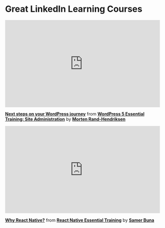<h1>Great LinkedIn Learning Courses</h1>

<div style="position:relative;height:0;padding-bottom:56.25%"><iframe width="640" height="360" src="https://www.linkedin.com/learning/embed/wordpress-5-essential-training-site-administration/next-steps-on-your-wordpress-journey?autoplay=false&claim=AQEG079ORLTSxgAAAYnmGiE1wtZ3g047k-G5XxistGHpiGXCjdAMEU9XxuwA6lppQny4Q12hEHnd06aXZH46S7lg7pE9TQHQ_XfqZFSBRWsDQF5JZ2_AhsIADMoN2CC1FZXjRfCG9ZXunP1XReldaSKr8b4gCy_4dpy_W3MdnpcinWTGMPEhlpR1LZItAOUYbYvPnvoMF-F6rEgTT8AiMRcA6r5enL4hqzslB2XFEtifSTHvZGvr3fDPTGTbu5yxXGgEY5IdzpvNakhS0pfoh_hb5Cu-0ZOSeoRG3zNHjV0DQskjFrcQhbhOD4xg52QD9fIosyyt1wwkUuE6TB_GoaIQCe60JkVtNFemO-shwGVOOl8XsY5zPAZWuM_7BOV0PfcHbUkVJxrUPPURBMZlTtE96CZw3wFOz0iPbUqVXPyejwMGRFJ9P00pvts_h5zfjrEcC1KlfIZjBh9xPrGJHXBfnubYyTTfAHMl7YDwizGmoG3AkJTUYbCcb6xipiFrvnN-2gXIKJ9_V_GQs0d2l5Mt8nE2uUe5eQWTpelHtezsovdVNqptu5Yt7FWwWzL-rrnCUcFgTvY03RBXiZHhHoc0ZWi-_lbdq22uxRRs45076srj4unQ98xBCASpAKSwsRliWM9NvUHIK4jgUzAO7VdEvPbzMjNb2-9CYTSGqMBBq3U-ep5CA81ahGmZanAPT3x0Vjo8fnDkxiSayzPn2bPnvxFz5HxJKuQAAiAGreYlp1ksNpx-X_Vq5N-hciRiNO9t-mYPCpKbyCupj5iA8GwDp5FSbQ29u4T2HaNOvxlQ-Bn076nVDhpvnjoE4-q4rj1RAdxUiT-fdQ-5UCkAemBxzP-6g-HtBZPcl-9psNu7RyRiEvikDZtzn_9uJCyNlEGGHYOVhD17Km4GWyfU8Ty5R8KqXoDFYL5DatM7c8ieT4aCC1Qd_EWk3i30mSZnearK0Msq2t6U4j5fmPghQnPBG0l78_1E7ib3RP4D0VGMr7z3uUOb-KPjW2jQU2-mI6Zeitgd8OMKHZNmoaFEnQSBDnhtZ0SHsNUNzys70BYF66VHLvc1ax8J6qkPt3RXpbM6CMiAR_Luta5rvNL8Fi8y61J3T4wNC9qgRKlV4ucm2dqXLwHpAyQNyAh4TlXLmu36iwuFrDhEuoIrYBXQ1x-3kAl4gPveaGaRwROSTyXb2GN_13eUeaIHOZNTRDQCUIMMovl9t9oQj-Un" mozallowfullscreen="true" webkitallowfullscreen="true" allowfullscreen="true" frameborder="0" style="position:absolute;width:100%;height:100%;left:0"></iframe></div><p><strong><a href="https://www.linkedin.com/learning/wordpress-5-essential-training-site-administration/next-steps-on-your-wordpress-journey?trk=embed_lil">Next steps on your WordPress journey</a></strong> from <strong><a href="https://www.linkedin.com/learning/wordpress-5-essential-training-site-administration?trk=embed_lil">WordPress 5 Essential Training: Site Administration</a></strong> by <strong><a href="https://www.linkedin.com/learning/instructors/morten-rand-hendriksen?trk=embed_lil">Morten Rand-Hendriksen</a></strong></p>

<div style="position:relative;height:0;padding-bottom:56.25%"><iframe width="640" height="360" src="https://www.linkedin.com/learning/embed/react-native-essential-training/why-react-native?autoplay=false&claim=AQFP4CbQ7ByHQQAAAYnzwVHj5Xf8JTiZKTwoOcYNsXdU86rbJsDmy1-aAVc1N3YQxYAkjlFoGI48EL4pN0Vazp5TH8N4obiloSgRHbI1KenXxSFHMxaByt-mQ48cdAH1BJMfJ7uvDpbjfWOOAc1BXuR37fQVk7RIAk41QKnxJcvsySQaltosrX0DXzHVQ0QdQcI-QBLMc7SPaKbJBMGq1-LoF3wjXAcehiBQlqB_8TluUsiIu0GNTsnlGiiZp07SbNraRgL6WdwmU2qfQz361ORhqeFokjgJosm_FvXTgRvPY_k9vf_ef2mLKGu9-FzuMpLoHUKVCewbvSrUhZtb4U7RoYY0VYk9SWgbdlyWRHlBJJJ2ZSbi4hHrKO6Fd3upWiHbteBNfEfkHOPpvate-NaEFqJLurcFenZdgZouP4XHB3JS-JZX7breCIJBXl7z9BFjtBZIKdvkf77AGZ4K6XZYjyqNp9pUAiiczvLH9AxczHrRBozbXfV6obpS1DcEQDCpZB3LHuaxLqKILCds-ToZXIG0Nm9Gi2l2_vBSaSCu2nSiaX87Mzw6jM5teTX45cnGmh1AB-YjHByU3NHM_pjAhI29-dx7yfiSFUQNHfleOzjHEEpwWZf6ngswRg0BNR1Ysfizw2MnyP3Tlypg8OiH1uEAYncnBC1Gl9n1KnS1GTpWHfhLrAfSfr5Qa4nMUfJhbrbWSeVJ070dpkrYzf_99TdrYRyjV94-3-Dp7LZXa3zbDc4YezSQbeCrgndS0tpMC8RjJiGI-rnfFTiij8E4hU7pUYLigmzHDAh2sQhjHws5tHiL2y6ihnNL7HW3-JbZ-sTNWamjzTV-5fU52L074ngTf0IzzaJtTySEyaR5_si8QscTqGRS7shHjrT02vcTM0KYhRKN8AiY2YQzufjmWSyJtsPQmU5Zz32J2bvmkYHTAQLN00upH287o3b0s7IHgJVtJzC6p0fg8pVtmNEmjQCgVll8fgseUzyqhvf-_ytqPQwaNls7FTmKcvKIFHL1DQI7BGtXEmDUUuELTgrCzXQ-hGM5MY21AFl2zJazDWQoC6e4qKL1NQw5BwYZQTzJnMpZVLNGXvmyKz3-Y8N2Rrlhuv8lxoSqB_CZkzFztGNELSpm3WUfvj60Tb4QTV2dYqoBYm5OxRsEKGy2k1sYZdGuHkfiQKnzm-eFSr1WhPRVxHG5DcAoPgqyIxlkrkn5Wpzl2iPMYKxZuzN9qg" mozallowfullscreen="true" webkitallowfullscreen="true" allowfullscreen="true" frameborder="0" style="position:absolute;width:100%;height:100%;left:0"></iframe></div><p><strong><a href="https://www.linkedin.com/learning/react-native-essential-training/why-react-native?trk=embed_lil">Why React Native?</a></strong> from <strong><a href="https://www.linkedin.com/learning/react-native-essential-training?trk=embed_lil">React Native Essential Training</a></strong> by <strong><a href="https://www.linkedin.com/learning/instructors/samer-buna?trk=embed_lil">Samer Buna</a></strong></p>